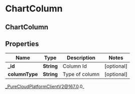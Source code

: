 # ChartColumn

## ChartColumn

## Properties

|Name | Type | Description | Notes|
|------------ | ------------- | ------------- | -------------|
| **_id** | **String** | Column Id | [optional] |
| **columnType** | **String** | Type of column | [optional] |



_PureCloudPlatformClientV2@167.0.0_
